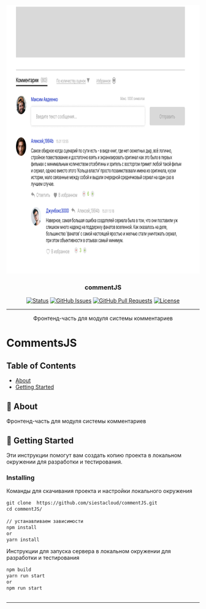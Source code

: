 
<p align="center">
  <a href="" rel="noopener">
 <img width=850px height=700px src="./img/com.png" alt="Project logo"></a>
</p>

<h3 align="center">commentJS</h3>

<div align="center">

[![Status](https://img.shields.io/badge/status-active-success.svg)]()
[![GitHub Issues](https://img.shields.io/github/issues/kylelobo/The-Documentation-Compendium.svg)](https://github.com/kylelobo/The-Documentation-Compendium/issues)
[![GitHub Pull Requests](https://img.shields.io/github/issues-pr/kylelobo/The-Documentation-Compendium.svg)](https://github.com/kylelobo/The-Documentation-Compendium/pulls)
[![License](https://img.shields.io/badge/license-MIT-blue.svg)](/LICENSE)

</div>

---

<p align="center"> Фронтенд-часть для модуля системы комментариев
    <br> 
</p>


# CommentsJS

## Table of Contents

- [About](#about)
- [Getting Started](#getting_started)

## 🧐 About <a name = "about"></a>

Фронтенд-часть для модуля системы комментариев

## 🔧 Getting Started <a name = "getting_started"></a>

Эти инструкции помогут вам создать копию проекта в локальном окружении для разработки и тестирования. 


###  Installing

Команды для скачивания проекта и настройки локального окружения


```
git clone  https://github.com/siestacloud/commentJS.git
cd commentJS/ 

// устанавливаем зависимости
npm install
or 
yarn install

```

Инструкции для запуска сервера в локальном окружении для разработки и тестирования
```
npm build
yarn run start
or
npm run start


```
---